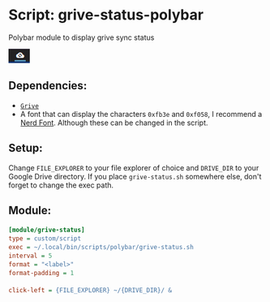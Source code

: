 # Script: grive-status-polybar
Polybar module to display grive sync status

![alt](https://github.com/sant0s12/grive-status-polybar/blob/master/image.png?raw=true)

## Dependencies:
- [`Grive`](https://github.com/vitalif/grive2)
- A font that can display the characters `0xfb3e` and `0xf058`, I recommend a [Nerd Font](https://www.nerdfonts.com/). Although these can be changed in the script.

## Setup:
Change `FILE_EXPLORER` to your file explorer of choice and `DRIVE_DIR` to your Google Drive directory. If you place `grive-status.sh` somewhere else, don't forget to change the exec path.

## Module:
```ini
[module/grive-status]
type = custom/script
exec = ~/.local/bin/scripts/polybar/grive-status.sh
interval = 5
format = "<label>"
format-padding = 1

click-left = {FILE_EXPLORER} ~/{DRIVE_DIR}/ &
```
